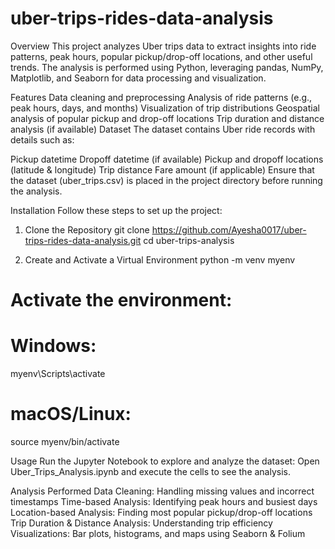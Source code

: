 # uber-trips-rides-data-analysis
Overview
This project analyzes Uber trips data to extract insights into ride patterns, peak hours, popular pickup/drop-off locations, and other useful trends. The analysis is performed using Python, leveraging pandas, NumPy, Matplotlib, and Seaborn for data processing and visualization.

Features
Data cleaning and preprocessing
Analysis of ride patterns (e.g., peak hours, days, and months)
Visualization of trip distributions
Geospatial analysis of popular pickup and drop-off locations
Trip duration and distance analysis (if available)
Dataset
The dataset contains Uber ride records with details such as:

Pickup datetime
Dropoff datetime (if available)
Pickup and dropoff locations (latitude & longitude)
Trip distance
Fare amount (if applicable)
Ensure that the dataset (uber_trips.csv) is placed in the project directory before running the analysis.

Installation
Follow these steps to set up the project:

1. Clone the Repository
git clone https://github.com/Ayesha0017/uber-trips-rides-data-analysis.git
cd uber-trips-analysis

2. Create and Activate a Virtual Environment
python -m venv myenv
# Activate the environment:
# Windows:
myenv\Scripts\activate
# macOS/Linux:
source myenv/bin/activate

Usage
Run the Jupyter Notebook to explore and analyze the dataset:
Open Uber_Trips_Analysis.ipynb and execute the cells to see the analysis.

Analysis Performed
Data Cleaning: Handling missing values and incorrect timestamps
Time-based Analysis: Identifying peak hours and busiest days
Location-based Analysis: Finding most popular pickup/drop-off locations
Trip Duration & Distance Analysis: Understanding trip efficiency
Visualizations: Bar plots, histograms, and maps using Seaborn & Folium
